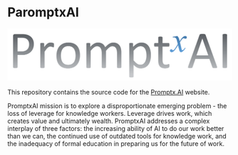 # ParomptxAI

![PromptxAI Logo](PromptxAI-Logo-Wide-1024.png)

This repository contains the source code for the [Promptx.AI](https://www.promptx.ai) website.

PromptxAI mission is to explore a disproportionate emerging problem - the loss of leverage for knowledge workers. Leverage drives work, which creates value and ultimately wealth. PromptxAI addresses a complex interplay of three factors: the increasing ability of AI to do our work better than we can, the continued use of outdated tools for knowledge work, and the inadequacy of formal education in preparing us for the future of work.


